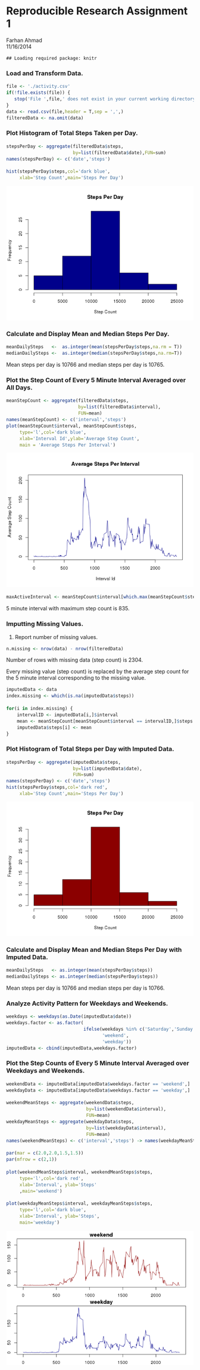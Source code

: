 # Reproducible Research Assignment 1
Farhan Ahmad  
11/16/2014  


```
## Loading required package: knitr
```

### Load and Transform Data.

```r
file <- './activity.csv'
if(!file.exists(file)) {
   stop('File ',file,' does not exist in your current working directory!') 
}
data <- read.csv(file,header = T,sep = ',',)
filteredData <- na.omit(data)
```


### Plot Histogram of Total Steps Taken per Day.

```r
stepsPerDay <- aggregate(filteredData$steps,
                         by=list(filteredData$date),FUN=sum)
names(stepsPerDay) <- c('date','steps')

hist(stepsPerDay$steps,col='dark blue',
     xlab='Step Count',main='Steps Per Day')
```

![plot of chunk unnamed-chunk-2](figure/unnamed-chunk-2.png) 


### Calculate and Display Mean and Median Steps Per Day.

```r
meanDailySteps   <-  as.integer(mean(stepsPerDay$steps,na.rm = T))
medianDailySteps <-  as.integer(median(stepsPerDay$steps,na.rm=T))
```
Mean steps per day is 10766 and median steps per day is 10765.


### Plot the Step Count of Every 5 Minute Interval Averaged over All Days.

```r
meanStepCount <- aggregate(filteredData$steps,
                           by=list(filteredData$interval),
                           FUN=mean)
names(meanStepCount) <- c('interval','steps')
plot(meanStepCount$interval, meanStepCount$steps, 
     type='l',col='dark blue', 
     xlab='Interval Id',ylab='Average Step Count',
     main = 'Average Steps Per Interval')
```

![plot of chunk unnamed-chunk-4](figure/unnamed-chunk-4.png) 

```r
maxActiveInterval <- meanStepCount$interval[which.max(meanStepCount$steps)]
```
5 minute interval with maximum step count is 835.


### Imputting Missing Values.
1. Report number of missing values.

```r
n.missing <- nrow(data) - nrow(filteredData)
```

Number of rows with missing data (step count) is 2304.
 
Every missing value (step count) is replaced by the average step count for the
5 minute interval corresponding to the missing value.

```r
imputedData <- data
index.missing <- which(is.na(imputedData$steps))

for(i in index.missing) {
    intervalID <- imputedData[i,]$interval
    mean <- meanStepCount[meanStepCount$interval == intervalID,]$steps
    imputedData$steps[i] <- mean
}
```


### Plot Histogram of Total Steps per Day with Imputed Data.

```r
stepsPerDay <- aggregate(imputedData$steps,
                         by=list(imputedData$date),
                         FUN=sum)
names(stepsPerDay) <- c('date','steps')
hist(stepsPerDay$steps,col='dark red',
     xlab='Step Count',main='Steps Per Day')
```

![plot of chunk unnamed-chunk-7](figure/unnamed-chunk-7.png) 


### Calculate and Display Mean and Median Steps Per Day with Imputed Data.

```r
meanDailySteps   <- as.integer(mean(stepsPerDay$steps))
medianDailySteps <- as.integer(median(stepsPerDay$steps))
```
Mean steps per day is 10766 and median steps per day is 10766.


### Analyze Activity Pattern for Weekdays and Weekends.

```r
weekdays <- weekdays(as.Date(imputedData$date))
weekdays.factor <- as.factor(
                             ifelse(weekdays %in% c('Saturday','Sunday'),
                                    'weekend',
                                    'weekday'))
imputedData <- cbind(imputedData,weekdays.factor)
```


### Plot the Step Counts of Every 5 Minute Interval Averaged over Weekdays and Weekends.

```r
weekendData <- imputedData[imputedData$weekdays.factor == 'weekend',]
weekdayData <- imputedData[imputedData$weekdays.factor == 'weekday',]

weekendMeanSteps <- aggregate(weekendData$steps,
                              by=list(weekendData$interval),
                              FUN=mean)
weekdayMeanSteps <- aggregate(weekdayData$steps,
                              by=list(weekdayData$interval),
                              FUN=mean)
names(weekendMeanSteps) <- c('interval','steps') -> names(weekdayMeanSteps)

par(mar = c(2.0,2.0,1.5,1.5))
par(mfrow = c(2,1))

plot(weekendMeanSteps$interval, weekendMeanSteps$steps,
     type='l',col='dark red', 
     xlab='Interval', ylab='Steps'
     ,main='weekend')

plot(weekdayMeanSteps$interval, weekdayMeanSteps$steps,
     type='l',col='dark blue',
     xlab='Interval', ylab='Steps',
     main='weekday')
```

![plot of chunk unnamed-chunk-10](figure/unnamed-chunk-10.png) 
